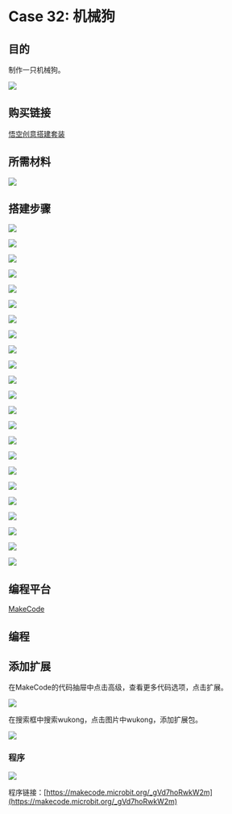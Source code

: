 ﻿# Case 32: 机械狗
## 目的
制作一只机械狗。

![](https://wiki-media-ef.oss-cn-hongkong.aliyuncs.com//images/Wonder-Building-Kit-case-32-01.png)

## 购买链接

[悟空创意搭建套装](https://item.taobao.com/item.htm?id=649813731275&spm=2015.23436601.0.0)

## 所需材料

![](https://wiki-media-ef.oss-cn-hongkong.aliyuncs.com//images/Wonder-Building-Kit-step-case-32-01.png)

## 搭建步骤


![](https://wiki-media-ef.oss-cn-hongkong.aliyuncs.com//images/Wonder-Building-Kit-step-case-32-02.png)

![](https://wiki-media-ef.oss-cn-hongkong.aliyuncs.com//images/Wonder-Building-Kit-step-case-32-03.png)

![](https://wiki-media-ef.oss-cn-hongkong.aliyuncs.com//images/Wonder-Building-Kit-step-case-32-04.png)

![](https://wiki-media-ef.oss-cn-hongkong.aliyuncs.com//images/Wonder-Building-Kit-step-case-32-05.png)

![](https://wiki-media-ef.oss-cn-hongkong.aliyuncs.com//images/Wonder-Building-Kit-step-case-32-06.png)

![](https://wiki-media-ef.oss-cn-hongkong.aliyuncs.com//images/Wonder-Building-Kit-step-case-32-07.png)

![](https://wiki-media-ef.oss-cn-hongkong.aliyuncs.com//images/Wonder-Building-Kit-step-case-32-08.png)

![](https://wiki-media-ef.oss-cn-hongkong.aliyuncs.com//images/Wonder-Building-Kit-step-case-32-09.png)

![](https://wiki-media-ef.oss-cn-hongkong.aliyuncs.com//images/Wonder-Building-Kit-step-case-32-10.png)

![](https://wiki-media-ef.oss-cn-hongkong.aliyuncs.com//images/Wonder-Building-Kit-step-case-32-11.png)

![](https://wiki-media-ef.oss-cn-hongkong.aliyuncs.com//images/Wonder-Building-Kit-step-case-32-12.png)

![](https://wiki-media-ef.oss-cn-hongkong.aliyuncs.com//images/Wonder-Building-Kit-step-case-32-13.png)

![](https://wiki-media-ef.oss-cn-hongkong.aliyuncs.com//images/Wonder-Building-Kit-step-case-32-14.png)

![](https://wiki-media-ef.oss-cn-hongkong.aliyuncs.com//images/Wonder-Building-Kit-step-case-32-15.png)

![](https://wiki-media-ef.oss-cn-hongkong.aliyuncs.com//images/Wonder-Building-Kit-step-case-32-16.png)

![](https://wiki-media-ef.oss-cn-hongkong.aliyuncs.com//images/Wonder-Building-Kit-step-case-32-17.png)

![](https://wiki-media-ef.oss-cn-hongkong.aliyuncs.com//images/Wonder-Building-Kit-step-case-32-18.png)

![](https://wiki-media-ef.oss-cn-hongkong.aliyuncs.com//images/Wonder-Building-Kit-step-case-32-19.png)

![](https://wiki-media-ef.oss-cn-hongkong.aliyuncs.com//images/Wonder-Building-Kit-step-case-32-20.png)

![](https://wiki-media-ef.oss-cn-hongkong.aliyuncs.com//images/Wonder-Building-Kit-step-case-32-21.png)

![](https://wiki-media-ef.oss-cn-hongkong.aliyuncs.com//images/Wonder-Building-Kit-step-case-32-22.png)

![](https://wiki-media-ef.oss-cn-hongkong.aliyuncs.com//images/Wonder-Building-Kit-step-case-32-23.png)

![](https://wiki-media-ef.oss-cn-hongkong.aliyuncs.com//images/Wonder-Building-Kit-step-case-32-24.png)


## 编程平台

[MakeCode](https://makecode.microbit.org/)

## 编程
## 添加扩展
在MakeCode的代码抽屉中点击高级，查看更多代码选项，点击扩展。

![](https://wiki-media-ef.oss-cn-hongkong.aliyuncs.com//images/Wonder-Building-Kit-case-21-02.png)

在搜索框中搜索wukong，点击图片中wukong，添加扩展包。

![](https://wiki-media-ef.oss-cn-hongkong.aliyuncs.com//images/Wonder-Building-Kit-case-21-03.png)





### 程序

![](https://wiki-media-ef.oss-cn-hongkong.aliyuncs.com//images/Wonder-Building-Kit-case-32-04.png)

程序链接：[https://makecode.microbit.org/_gVd7hoRwkW2m](https://makecode.microbit.org/_gVd7hoRwkW2m)

